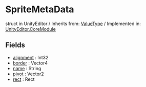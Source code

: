 # SpriteMetaData
struct in UnityEditor
 / Inherits from: <a href="https://docs.unity3d.com/6000.0/Documentation/ScriptReference/ValueType.html">ValueType</a> / Implemented in: <a href="https://docs.unity3d.com/6000.0/Documentation/ScriptReference/UnityEditor.CoreModule.html">UnityEditor.CoreModule</a>

## Fields
- <a href="https://docs.unity3d.com/6000.0/Documentation/ScriptReference/SpriteMetaData-alignment.html">alignment</a> : Int32
- <a href="https://docs.unity3d.com/6000.0/Documentation/ScriptReference/SpriteMetaData-border.html">border</a> : Vector4
- <a href="https://docs.unity3d.com/6000.0/Documentation/ScriptReference/SpriteMetaData-name.html">name</a> : String
- <a href="https://docs.unity3d.com/6000.0/Documentation/ScriptReference/SpriteMetaData-pivot.html">pivot</a> : Vector2
- <a href="https://docs.unity3d.com/6000.0/Documentation/ScriptReference/SpriteMetaData-rect.html">rect</a> : Rect
